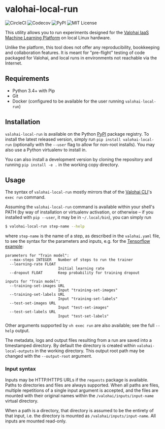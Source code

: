 valohai-local-run
=================

![CircleCI](https://img.shields.io/circleci/project/github/valohai/valohai-local-run.svg)
![Codecov](https://img.shields.io/codecov/c/github/valohai/valohai-local-run.svg)
![PyPI](https://img.shields.io/pypi/v/valohai-local-run.svg)
![MIT License](https://img.shields.io/github/license/valohai/valohai-local-run.svg)


This utility allows you to run experiments designed for the
[Valohai IaaS Machine Learning Platform][valohai] on local Linux hardware.

Unlike the platform, this tool does not offer any reproducibility,
bookkeeping and collaboration features. It is meant for "pre-flight" testing
of code packaged for Valohai, and local runs in environments not reachable
via the Internet.

Requirements
------------

* Python 3.4+ with Pip
* Git
* Docker (configured to be available for the user running `valohai-local-run`)

Installation
------------

`valohai-local-run` is available on the Python [PyPI][pypi] package registry.
To install the latest released version, simply run `pip install valohai-local-run`
(optionally with the `--user` flag to allow for non-root installs).  You may
also use a Python virtualenv to install in.

You can also install a development version by cloning the repository and running 
`pip install -e .` in the working copy directory.

Usage
-----

The syntax of `valohai-local-run` mostly mirrors that of the [Valohai CLI][cli]'s
`exec run` command.

Assuming the `valohai-local-run` command is available within your shell's PATH
(by way of installation or virtualenv activation, or otherwise – if you installed
with `pip --user`, it may be in `~/.local/bin`), you can simply run

```bash
$ valohai-local-run step-name --help
``` 

where `step-name` is the name of a step, as described in the `valohai.yaml` file,
to see the syntax for the parameters and inputs, e.g. for the [Tensorflow example][tfe]:

```
parameters for "Train model":
  --max-steps INTEGER   Number of steps to run the trainer
  --learning-rate FLOAT
                        Initial learning rate
  --dropout FLOAT       Keep probability for training dropout

inputs for "Train model":
  --training-set-images URL
                        Input "training-set-images"
  --training-set-labels URL
                        Input "training-set-labels"
  --test-set-images URL
                        Input "test-set-images"
  --test-set-labels URL
                        Input "test-set-labels"
```

Other arguments supported by `vh exec run` are also available; see the full `--help` output.

The metadata, logs and output files resulting from a run are saved into a timestamped directory.
By default the directory is created within `valohai-local-outputs` in the working directory.
This output root path may be changed with the `--output-root` argument.

### Input syntax

Inputs may be HTTP/HTTPS URLs if the `requests` package is available.  
Paths to directories and files are always supported.
When all paths are files, multiple repetitions of a single input argument is accepted, and
the files are mounted with their original names within the `/valohai/inputs/input-name` virtual
directory.

When a path is a directory, that directory is assumed to be the entirety of that input,
i.e. the directory is mounted as `/valohai/inputs/input-name`.  All inputs are mounted read-only.



[valohai]: https://valohai.com/?utm_source=valohai-local-run-readme
[pypi]: https://pypi.org/project/valohai-local-run/
[cli]: https://github.com/valohai/valohai-cli/
[tfe]: https://github.com/valohai/tensorflow-example/
